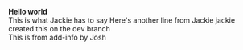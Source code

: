 **Hello world**  
This is what Jackie has to say
Here's another line from Jackie
jackie created this on the dev branch  
This is from add-info by Josh
